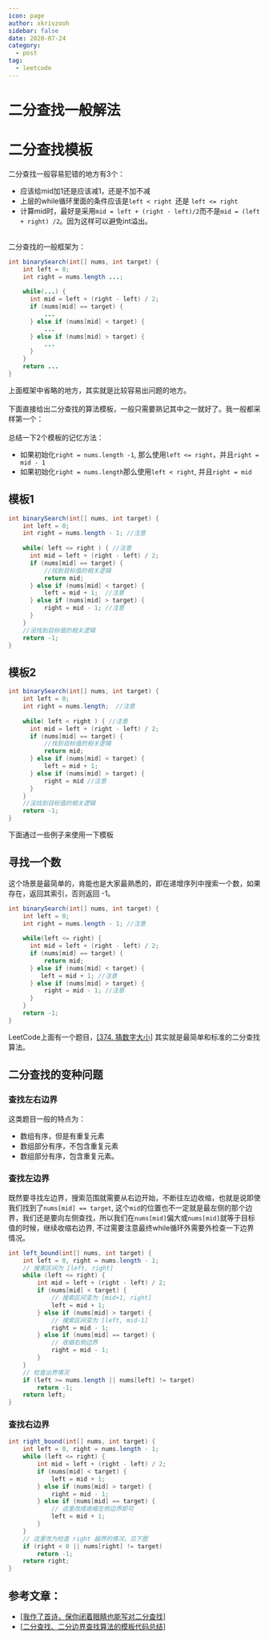 ```yaml
---
icon: page
author: xkrivzooh
sidebar: false
date: 2020-07-24
category:
  - post
tag:
  - leetcode
---
```


# 二分查找一般解法

# 二分查找模板

二分查找一般容易犯错的地方有3个：

- 应该给mid加1还是应该减1，还是不加不减
- 上层的while循环里面的条件应该是`left < right `还是 `left <= right`
- 计算mid时，最好是采用`mid = left + (right - left)/2`而不是`mid = (left + right) /2`。因为这样可以避免int溢出。


<br />二分查找的一般框架为：

```java
int binarySearch(int[] nums, int target) {
	int left = 0;
    int right = nums.length ...;
    
    while(...) {
      int mid = left + (right - left) / 2;
      if (nums[mid] == target) {
          ...
      } else if (nums[mid] < target) {
          ...
      } else if (nums[mid] > target) {
          ...
      }
    }
    return ...
}
```
上面框架中省略的地方，其实就是比较容易出问题的地方。<br />
<br />下面直接给出二分查找的算法模板，一般只需要熟记其中之一就好了。我一般都采样第一个：<br />
<br />总结一下2个模板的记忆方法：

- 如果初始化`right = nums.length -1`, 那么使用`left <= right`，并且`right = mid - 1`
- 如果初始化`right = nums.length`那么使用`left < right`, 并且`right = mid`

## 模板1
```java
int binarySearch(int[] nums, int target) {
	int left = 0;
    int right = nums.length - 1; //注意
    
    while( left <= right ) { //注意
      int mid = left + (right - left) / 2;
      if (nums[mid] == target) {
          //找到目标值的相关逻辑
          return mid;
      } else if (nums[mid] < target) {
          left = mid + 1;  //注意
      } else if (nums[mid] > target) {
          right = mid - 1; //注意
      }
    }
    //没找到目标值的相关逻辑
    return -1;
}
```
## 模板2
```java
int binarySearch(int[] nums, int target) {
	int left = 0;
    int right = nums.length;  //注意
    
    while( left < right ) { //注意
      int mid = left + (right - left) / 2;
      if (nums[mid] == target) {
          //找到目标值的相关逻辑
          return mid; 
      } else if (nums[mid] < target) {
          left = mid + 1;
      } else if (nums[mid] > target) {
          right = mid //注意
      }
    }
    //没找到目标值的相关逻辑
    return -1;
}
```

下面通过一些例子来使用一下模板

## 寻找一个数

这个场景是最简单的，肯能也是大家最熟悉的，即在递增序列中搜索一个数，如果存在，返回其索引，否则返回 -1。
```java
int binarySearch(int[] nums, int target) {
	int left = 0;
    int right = nums.length - 1; //注意
    
    while(left <= right) {
      int mid = left + (right - left) / 2;
      if (nums[mid] == target) {
          return mid;
      } else if (nums[mid] < target) {
         left = mid + 1; //注意
      } else if (nums[mid] > target) {
          right = mid - 1; //注意
      }
    }
    return -1;
}
```
LeetCode上面有一个题目，[[374. 猜数字大小]](https://leetcode-cn.com/problems/guess-number-higher-or-lower/) 其实就是最简单和标准的二分查找算法。<br />

## 二分查找的变种问题


### 查找左右边界

这类题目一般的特点为：

- 数组有序，但是有重复元素
- 数组部分有序，不包含重复元素
- 数组部分有序，包含重复元素。


### 查找左边界


既然要寻找左边界，搜索范围就需要从右边开始，不断往左边收缩，也就是说即使我们找到了`nums[mid] == target`, 这个`mid`的位置也不一定就是最左侧的那个边界，我们还是要向左侧查找，所以我们在`nums[mid]`偏大或`nums[mid]`就等于目标值的时候，继续收缩右边界,  不过需要注意最终while循环外需要外检查一下边界情况。

```java
int left_bound(int[] nums, int target) {
    int left = 0, right = nums.length - 1;
    // 搜索区间为 [left, right]
    while (left <= right) {
        int mid = left + (right - left) / 2;
        if (nums[mid] < target) {
            // 搜索区间变为 [mid+1, right]
            left = mid + 1;
        } else if (nums[mid] > target) {
            // 搜索区间变为 [left, mid-1]
            right = mid - 1;
        } else if (nums[mid] == target) {
            // 收缩右侧边界
            right = mid - 1;
        }
    }
    // 检查出界情况
    if (left >= nums.length || nums[left] != target)
        return -1;
    return left;
}
```
### 查找右边界

```java
int right_bound(int[] nums, int target) {
    int left = 0, right = nums.length - 1;
    while (left <= right) {
        int mid = left + (right - left) / 2;
        if (nums[mid] < target) {
            left = mid + 1;
        } else if (nums[mid] > target) {
            right = mid - 1;
        } else if (nums[mid] == target) {
            // 这里改成收缩左侧边界即可
            left = mid + 1;
        }
    }
    // 这里改为检查 right 越界的情况，见下图
    if (right < 0 || nums[right] != target)
        return -1;
    return right;
}
```

## 参考文章：

- [[我作了首诗，保你闭着眼睛也能写对二分查找]](https://mp.weixin.qq.com/s/M1KfTfNlu4OCK8i9PSAmug)
- [[二分查找、二分边界查找算法的模板代码总结]](https://segmentfault.com/a/1190000016825704)

